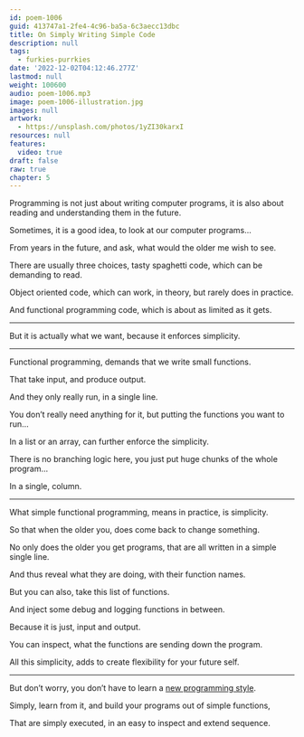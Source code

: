 ```yaml
---
id: poem-1006
guid: 413747a1-2fe4-4c96-ba5a-6c3aecc13dbc
title: On Simply Writing Simple Code
description: null
tags:
  - furkies-purrkies
date: '2022-12-02T04:12:46.277Z'
lastmod: null
weight: 100600
audio: poem-1006.mp3
image: poem-1006-illustration.jpg
images: null
artwork:
  - https://unsplash.com/photos/1yZI30karxI
resources: null
features:
  video: true
draft: false
raw: true
chapter: 5
---
```


Programming is not just about writing computer programs,
it is also about reading and understanding them in the future.

Sometimes, it is a good idea,
to look at our computer programs…

From years in the future,
and ask, what would the older me wish to see.

There are usually three choices,
tasty spaghetti code, which can be demanding to read.

Object oriented code,
which can work, in theory, but rarely does in practice.

And functional programming code,
which is about as limited as it gets.

---

But it is actually what we want,
because it enforces simplicity.

---

Functional programming,
demands that we write small functions.

That take input,
and produce output.

And they only really run,
in a single line.

You don’t really need anything for it,
but putting the functions you want to run…

In a list or an array,
can further enforce the simplicity.


There is no branching logic here,
you just put huge chunks of the whole program…

In a single,
column.

---

What simple functional programming,
means in practice, is simplicity.

So that when the older you,
does come back to change something.

No only does the older you get programs,
that are all written in a simple single line.

And thus reveal what they are doing,
with their function names.

But you can also,
take this list of functions.

And inject some debug and logging
functions in between.

Because it is just,
input and output.

You can inspect,
what the functions are sending down the program.

All this simplicity,
adds to create flexibility for your future self.

---

But don’t worry,
you don’t have to learn a [new programming style][1].

Simply, learn from it,
and build your programs out of simple functions,

That are simply executed,
in an easy to inspect and extend sequence.

[1]: https://lodash.com/docs/#flow
